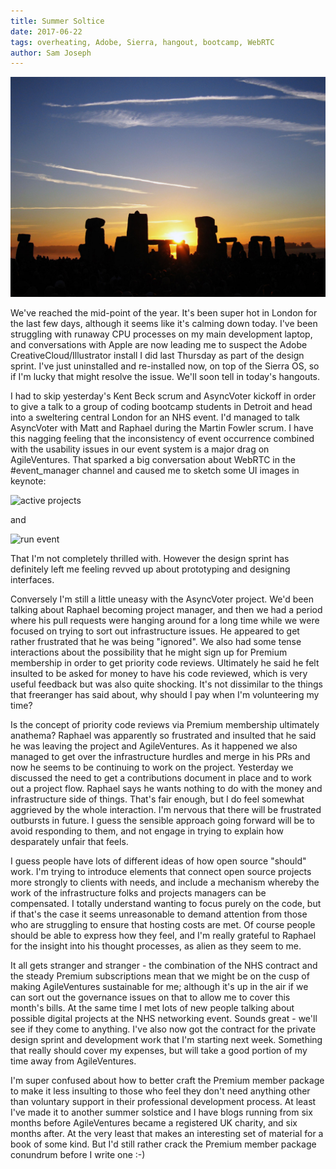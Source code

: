 ```yaml
---
title: Summer Soltice
date: 2017-06-22
tags: overheating, Adobe, Sierra, hangout, bootcamp, WebRTC
author: Sam Joseph
---
```


![Summer Soltice](/images/summer_solstice.jpg)


We've reached the mid-point of the year.  It's been super hot in London for the last few days, although it seems like it's calming down today.  I've been struggling with runaway CPU processes on my main development laptop, and conversations with Apple are now leading me to suspect the Adobe CreativeCloud/Illustrator install I did last Thursday as part of the design sprint.  I've just uninstalled and re-installed now, on top of the Sierra OS, so if I'm lucky that might resolve the issue.  We'll soon tell in today's hangouts.  

I had to skip yesterday's Kent Beck scrum and AsyncVoter kickoff in order to give a talk to a group of coding bootcamp students in Detroit and head into a sweltering central London for an NHS event.  I'd managed to talk AsyncVoter with Matt and Raphael during the Martin Fowler scrum.  I have this nagging feeling that the inconsistency of event occurrence combined with the usability issues in our event system is a major drag on AgileVentures.  That sparked a big conversation about WebRTC in the #event_manager channel and caused me to sketch some UI images in keynote:

![active projects](https://www.dropbox.com/s/d31fmx2j304155k/Screenshot%202017-06-22%2009.25.06.png?dl=1)

and

![run event](https://www.dropbox.com/s/ochv7kd9j89mqck/Screenshot%202017-06-22%2009.25.29.png?dl=1)

That I'm not completely thrilled with.  However the design sprint has definitely left me feeling revved up about prototyping and designing interfaces.  

Conversely I'm still a little uneasy with the AsyncVoter project.  We'd been talking about Raphael becoming project manager, and then we had a period where his pull requests were hanging around for a long time while we were focused on trying to sort out infrastructure issues.  He appeared to get rather frustrated that he was being "ignored".  We also had some tense interactions about the possibility that he might sign up for Premium membership in order to get priority code reviews.  Ultimately he said he felt insulted to be asked for money to have his code reviewed, which is very useful feedback but was also quite shocking.  It's not dissimilar to the things that freeranger has said about, why should I pay when I'm volunteering my time?

Is the concept of priority code reviews via Premium membership ultimately anathema? Raphael was apparently so frustrated and insulted that he said he was leaving the project and AgileVentures.  As it happened we also managed to get over the infrastructure hurdles and merge in his PRs and now he seems to be continuing to work on the project.  Yesterday we discussed the need to get a contributions document in place and to work out a project flow.  Raphael says he wants nothing to do with the money and infrastructure side of things.  That's fair enough, but I do feel somewhat aggrieved by the whole interaction. I'm nervous that there will be frustrated outbursts in future.  I guess the sensible approach going forward will be to avoid responding to them, and not engage in trying to explain how desparately unfair that feels. 

I guess people have lots of different ideas of how open source "should" work.  I'm trying to introduce elements that connect open source projects more strongly to clients with needs, and include a mechanism whereby the work of the infrastructure folks and projects managers can be compensated.  I totally understand wanting to focus purely on the code, but if that's the case it seems unreasonable to demand attention from those who are struggling to ensure that hosting costs are met.  Of course people should be able to express how they feel, and I'm really grateful to Raphael for the insight into his thought processes, as alien as they seem to me.

It all gets stranger and stranger - the combination of the NHS contract and the steady Premium subscriptions mean that we might be on the cusp of making AgileVentures sustainable for me; although it's up in the air if we can sort out the governance issues on that to allow me to cover this month's bills.  At the same time I met lots of new people talking about possible digital projects at the NHS networking event.  Sounds great - we'll see if they come to anything.  I've also now got the contract for the private design sprint and development work that I'm starting next week.  Something that really should cover my expenses, but will take a good portion of my time away from AgileVentures.

I'm super confused about how to better craft the Premium member package to make it less insulting to those who feel they don't need anything other than voluntary support in their professional development process.  At least I've made it to another summer solstice and I have blogs running from six months before AgileVentures became a registered UK charity, and six months after.  At the very least that makes an interesting set of material for a book of some kind.  But I'd still rather crack the Premium member package conundrum before I write one :-)
